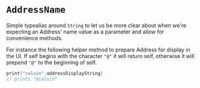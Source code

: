 #  ``AddressName``

Simple typealias around `String` to let us be more clear about when we're expecting an Address' name value as a parameter and allow for convenience methods.

For instance the following helper method to prepare Address for display in the UI. If self begins with the character `"@"` it will return self, otherwise it will prepend `"@"` to the beginning of self.

```swift
print("calvin".addressDisplayString)
// prints "@calvin"
```

